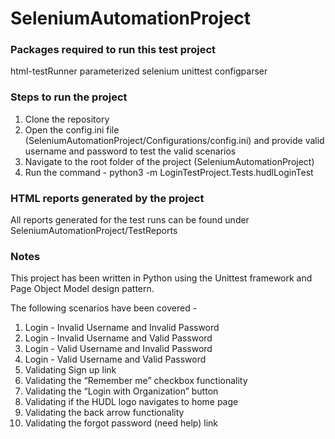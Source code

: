 # SeleniumAutomationProject


### Packages required to run this test project ###

html-testRunner
parameterized
selenium
unittest
configparser


### Steps to run the project ###

1. Clone the repository
2. Open the config.ini file (SeleniumAutomationProject/Configurations/config.ini) and provide valid username and password to test the valid scenarios
3. Navigate to the root folder of the project (SeleniumAutomationProject)
4. Run the command - python3 -m LoginTestProject.Tests.hudlLoginTest


### HTML reports generated by the project ###

All reports generated for the test runs can be found under SeleniumAutomationProject/TestReports


### Notes ###

This project has been written in Python using the Unittest framework and Page Object Model design pattern. 

The following scenarios have been covered - 

1. Login - Invalid Username and Invalid Password
2. Login - Invalid Username and Valid Password
3. Login - Valid Username and Invalid Password
4. Login - Valid Username and Valid Password
5. Validating Sign up link
6. Validating the “Remember me” checkbox functionality
7. Validating the “Login with Organization” button
8. Validating if the HUDL logo navigates to home page
9. Validating the back arrow functionality
10. Validating the forgot password (need help) link
